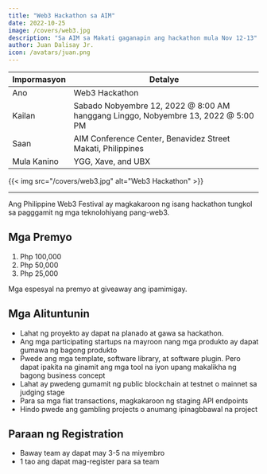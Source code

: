 ```yaml
---
title: "Web3 Hackathon sa AIM"
date: 2022-10-25
image: /covers/web3.jpg
description: "Sa AIM sa Makati gaganapin ang hackathon mula Nov 12-13"
author: Juan Dalisay Jr.
icon: /avatars/juan.png
---
```



Impormasyon | Detalye
--- | ---
Ano| Web3 Hackathon
Kailan | Sabado Nobyembre 12, 2022 @ 8:00 AM hanggang Linggo, Nobyembre 13, 2022 @ 5:00 PM
Saan| AIM Conference Center, Benavidez Street Makati, Philippines
Mula Kanino | YGG, Xave, and UBX

{{< img src="/covers/web3.jpg" alt="Web3 Hackathon" >}}

---

Ang Philippine Web3 Festival ay magkakaroon ng isang hackathon tungkol sa pagggamit ng mga teknolohiyang pang-web3. 


## Mga Premyo

1. Php 100,000
2. Php 50,000
3. Php 25,000

Mga espesyal na premyo at giveaway ang ipamimigay.


## Mga Alituntunin

- Lahat ng proyekto ay dapat na planado at gawa sa hackathon. 
- Ang mga participating startups na mayroon nang mga produkto ay dapat gumawa ng bagong produkto
- Pwede ang mga template, software library, at software plugin. Pero dapat ipakita na ginamit ang mga tool na iyon upang makalikha ng bagong  business concept
- Lahat ay pwedeng gumamit ng public blockchain at testnet o mainnet sa judging stage 
- Para sa mga fiat transactions, magkakaroon ng staging API endpoints
- Hindo pwede ang gambling projects o anumang ipinagbbawal na project


## Paraan ng Registration

- Baway team ay dapat may 3-5 na miyembro
- 1 tao ang dapat mag-register para sa team
